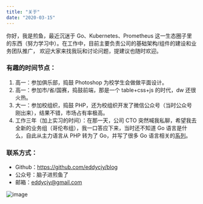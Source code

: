 ```yaml
---
title: "关于"
date: "2020-03-15"
---
```


你好，我是煎鱼，最近沉迷于 Go、Kubernetes、Prometheus 这一生态圈子里的东西（努力学习中）。在工作中，目前主要负责公司的基础架构/组件的建设和业务团队推广， 欢迎大家来找我玩和讨论问题，提建议也随时欢迎。

### 有趣的时间节点：

1. 高一：参加俱乐部，捣鼓 Photoshop 为校学生会做做平面设计。
2. 高一：参加市/省/国赛，捣鼓前端，那是一个 table+css+js 的时代，dw 还很火热。
3. 大一：参加校组织，捣鼓 PHP，还为校组织开发了微信公众号（当时公众号刚出来），结果不错，市场占有率极高。
4. 工作三年（加上实习的时间）：在那一天，公司 CTO 突然喊我私聊，希望我去全新的业务组（哥伦布组），我一口答应下来，当时还不知道 Go 语言是什么，自此从主力语言从 PHP 转为了 Go，并写了很多 Go 语言相关的[系列](/category)。

### 联系方式：

- Github：https://github.com/eddycjy/blog
- 公众号：脑子进煎鱼了
- 邮箱：eddycjy@gmail.com

![image](https://image.eddycjy.com/7074be90379a121746146bc4229819f8.jpg)


